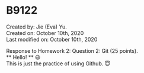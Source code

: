 # B9122
Created by: Jie (Eva) Yu.  
Created on: October 10th, 2020  
Last modified on: October 10th, 2020  

Response to Homework 2: Question 2: Git (25 points).  
** Hello! ** :smiley:  
This is just the practice of using Github. :innocent:   
